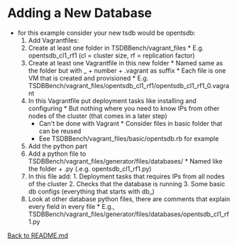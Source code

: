 # Adding a New Database
* for this example consider your new tsdb would be opentsdb:
  1. Add Vagrantfiles:
    1. Create at least one folder in TSDBBench/vagrant_files
      * E.g. opentsdb_cl1_rf1 (cl = cluster size, rf = replication factor)
    2. Create at least one Vagrantfile in this new folder
      * Named same as the folder but with _ + number + .vagrant as suffix
      * Each file is one VM that is created and provisioned
      * E.g. TSDBBench/vagrant_files/opentsdb_cl1_rf1/opentsdb_cl1_rf1_0.vagrant
    3. In this Vagrantfile put deployment tasks like installing and configuring
      * But nothing where you need to know IPs from other nodes of the cluster (that comes in a later step)
        * Can't be done with Vagrant
      * Consider files in basic folder that can be reused
        * Eee TSDBBench/vagrant_files/basic/opentsdb.rb for example
  2. Add the python part
    1. Add a python file to TSDBBench/vagrant_files/generator/files/databases/
      * Named like the folder + .py (.e.g. opentsdb_cl1_rf1.py)
    2. In this file add:
      1. Deployment tasks that requires IPs from all nodes of the cluster
      2. Checks that the database is running
      3. Some basic db configs (everything that starts with db_)
    3. Look at other database python files, there are comments that explain every field in every file
      * E.g., TSDBBench/vagrant_files/generator/files/databases/opentsdb_cl1_rf1.py

[Back to README.md](../../README.md)
